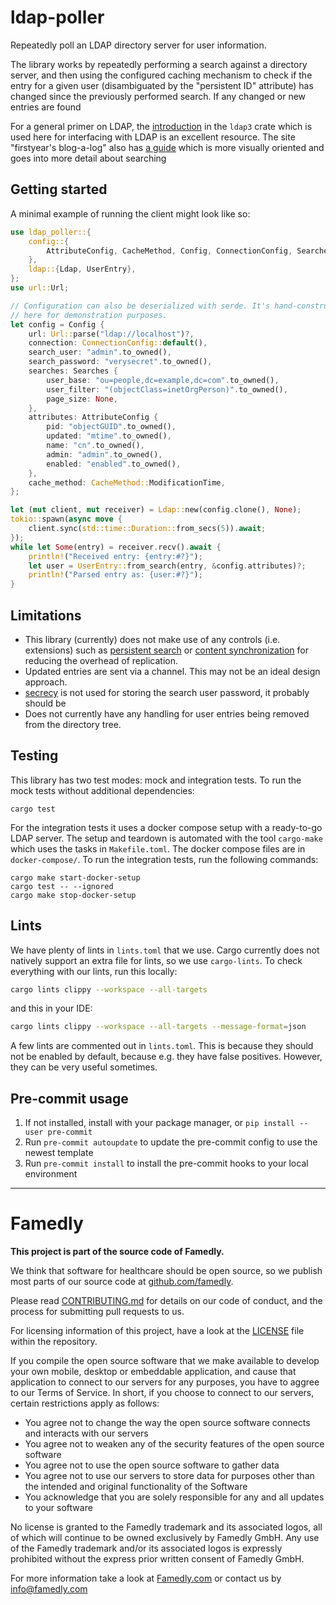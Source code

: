 # ldap-poller

Repeatedly poll an LDAP directory server for user information.

The library works by repeatedly performing a search against a directory
server, and then using the configured caching mechanism to check if the
entry for a given user (disambiguated by the "persistent ID" attribute) has
changed since the previously performed search. If any changed or new entries
are found

For a general primer on LDAP, the [introduction] in the `ldap3` crate which
is used here for interfacing with LDAP is an excellent resource. The site
"firstyear's blog-a-log" also has [a guide][firstyear] which is more
visually oriented and goes into more detail about searching

[introduction]: https://github.com/inejge/ldap3/blob/master/LDAP-primer.md
[firstyear]: https://fy.blackhats.net.au/blog/html/pages/ldap_guide_part_1_foundations.html

## Getting started
A minimal example of running the client might look like so:
```rust
use ldap_poller::{
	config::{
		AttributeConfig, CacheMethod, Config, ConnectionConfig, Searches,
	},
	ldap::{Ldap, UserEntry},
};
use url::Url;

// Configuration can also be deserialized with serde. It's hand-constructed
// here for demonstration purposes.
let config = Config {
	url: Url::parse("ldap://localhost")?,
	connection: ConnectionConfig::default(),
	search_user: "admin".to_owned(),
	search_password: "verysecret".to_owned(),
	searches: Searches {
		user_base: "ou=people,dc=example,dc=com".to_owned(),
		user_filter: "(objectClass=inetOrgPerson)".to_owned(),
		page_size: None,
	},
	attributes: AttributeConfig {
		pid: "objectGUID".to_owned(),
		updated: "mtime".to_owned(),
		name: "cn".to_owned(),
		admin: "admin".to_owned(),
		enabled: "enabled".to_owned(),
	},
	cache_method: CacheMethod::ModificationTime,
};

let (mut client, mut receiver) = Ldap::new(config.clone(), None);
tokio::spawn(async move {
	client.sync(std::time::Duration::from_secs(5)).await;
});
while let Some(entry) = receiver.recv().await {
	println!("Received entry: {entry:#?}");
	let user = UserEntry::from_search(entry, &config.attributes)?;
	println!("Parsed entry as: {user:#?}");
}

```

## Limitations
* This library (currently) does not make use of any controls (i.e.
  extensions) such as [persistent search] or [content synchronization] for
  reducing the overhead of replication.
* Updated entries are sent via a channel. This may not be an ideal design
  approach.
* [secrecy](https://docs.rs/secrecy) is not used for storing the search user
  password, it probably should be
* Does not currently have any handling for user entries being removed from
  the directory tree.

[persistent search]: https://datatracker.ietf.org/doc/html/draft-ietf-ldapext-psearch-03
[content synchronization]: https://www.rfc-editor.org/rfc/rfc4533.html

## Testing

This library has two test modes: mock and integration tests. To run the mock tests without additional dependencies: 

```
cargo test
```

For the integration tests it uses a docker compose setup with a ready-to-go LDAP
server. The setup and teardown is automated with the tool
`cargo-make` which uses the tasks in `Makefile.toml`.
The docker compose files are in `docker-compose/`. To run the integration tests, run the following commands:

```
cargo make start-docker-setup
cargo test -- --ignored
cargo make stop-docker-setup 
```


## Lints

We have plenty of lints in `lints.toml` that we use. Cargo currently does not natively support an extra file for lints, so we use `cargo-lints`. To check everything with our lints, run this locally:

```sh
cargo lints clippy --workspace --all-targets
```

and this in your IDE:
```sh
cargo lints clippy --workspace --all-targets --message-format=json
```

A few lints are commented out in `lints.toml`. This is because they should not be enabled by default, because e.g. they have false positives. However, they can be very useful sometimes.

## Pre-commit usage

1. If not installed, install with your package manager, or `pip install --user pre-commit`
2. Run `pre-commit autoupdate` to update the pre-commit config to use the newest template
3. Run `pre-commit install` to install the pre-commit hooks to your local environment

---

# Famedly

**This project is part of the source code of Famedly.**

We think that software for healthcare should be open source, so we publish most
parts of our source code at [github.com/famedly](https://github.com/famedly).

Please read [CONTRIBUTING.md](CONTRIBUTING.md) for details on our code of
conduct, and the process for submitting pull requests to us.

For licensing information of this project, have a look at the [LICENSE](LICENSE.md)
file within the repository.

If you compile the open source software that we make available to develop your
own mobile, desktop or embeddable application, and cause that application to
connect to our servers for any purposes, you have to aggree to our Terms of
Service. In short, if you choose to connect to our servers, certain restrictions
apply as follows:

- You agree not to change the way the open source software connects and
  interacts with our servers
- You agree not to weaken any of the security features of the open source software
- You agree not to use the open source software to gather data
- You agree not to use our servers to store data for purposes other than
  the intended and original functionality of the Software
- You acknowledge that you are solely responsible for any and all updates to
  your software

No license is granted to the Famedly trademark and its associated logos, all of
which will continue to be owned exclusively by Famedly GmbH. Any use of the
Famedly trademark and/or its associated logos is expressly prohibited without
the express prior written consent of Famedly GmbH.

For more
information take a look at [Famedly.com](https://famedly.com) or contact
us by [info@famedly.com](mailto:info@famedly.com?subject=[GitHub]%20More%20Information%20)
